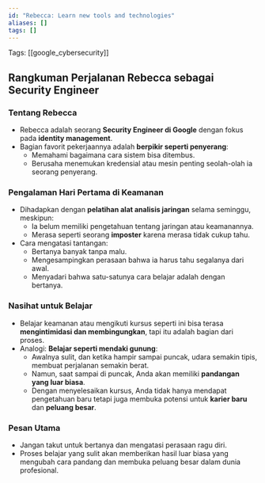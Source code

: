 ```yaml
---
id: "Rebecca: Learn new tools and technologies"
aliases: []
tags: []
---
```


Tags: [[google_cybersecurity]]

## Rangkuman Perjalanan Rebecca sebagai Security Engineer

### Tentang Rebecca
- Rebecca adalah seorang **Security Engineer di Google** dengan fokus pada **identity management**.
- Bagian favorit pekerjaannya adalah **berpikir seperti penyerang**:
  - Memahami bagaimana cara sistem bisa ditembus.
  - Berusaha menemukan kredensial atau mesin penting seolah-olah ia seorang penyerang.

### Pengalaman Hari Pertama di Keamanan
- Dihadapkan dengan **pelatihan alat analisis jaringan** selama seminggu, meskipun:
  - Ia belum memiliki pengetahuan tentang jaringan atau keamanannya.
  - Merasa seperti seorang **imposter** karena merasa tidak cukup tahu.
- Cara mengatasi tantangan:
  - Bertanya banyak tanpa malu.
  - Mengesampingkan perasaan bahwa ia harus tahu segalanya dari awal.
  - Menyadari bahwa satu-satunya cara belajar adalah dengan bertanya.

### Nasihat untuk Belajar
- Belajar keamanan atau mengikuti kursus seperti ini bisa terasa **mengintimidasi dan membingungkan**, tapi itu adalah bagian dari proses.
- Analogi: **Belajar seperti mendaki gunung**:
  - Awalnya sulit, dan ketika hampir sampai puncak, udara semakin tipis, membuat perjalanan semakin berat.
  - Namun, saat sampai di puncak, Anda akan memiliki **pandangan yang luar biasa**.
  - Dengan menyelesaikan kursus, Anda tidak hanya mendapat pengetahuan baru tetapi juga membuka potensi untuk **karier baru** dan **peluang besar**.

### Pesan Utama
- Jangan takut untuk bertanya dan mengatasi perasaan ragu diri.
- Proses belajar yang sulit akan memberikan hasil luar biasa yang mengubah cara pandang dan membuka peluang besar dalam dunia profesional.
